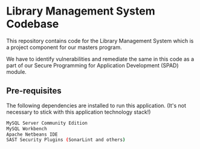 
# Library Management System Codebase

This repository contains code for the Library Management System which is a project component for our masters program.

We have to identify vulnerabilities and remediate the same in this code as a part of our Secure Programming for Application Development (SPAD) module. 

## Pre-requisites

The following dependencies are installed to run this application. (It's not necessary to stick with this application technology stack!)

```bash
MySQL Server Community Edition
MySQL Workbench
Apache Netbeans IDE
SAST Security Plugins (SonarLint and others)
```
